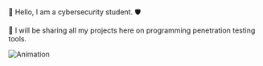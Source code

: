 👋 Hello, I am a cybersecurity student. 🛡️

🔧 I will be sharing all my projects here on programming penetration testing tools.


  ![Animation](https://i.pinimg.com/originals/0b/5c/c0/0b5cc024841accd9a31a7b2daeb0e57b.gif)
